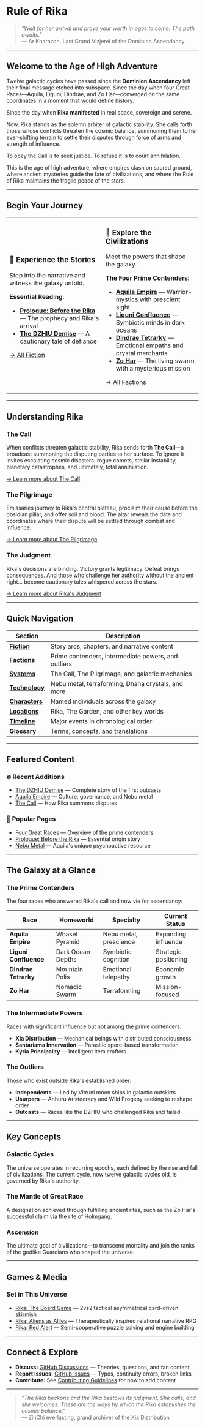 # Rule of Rika

> *"Wait for her arrival and prove your worth in ages to come. The path awaits."*  
> — Ar Kharazon, Last Grand Vizjerei of the Dominion Ascendancy

---

## Welcome to the Age of High Adventure

Twelve galactic cycles have passed since the **Dominion Ascendancy** left their final message etched into subspace. Since the day when four Great Races—Aquila, Liguni, Dindrae, and Zo Har—converged on the same coordinates in a moment that would define history.

Since the day when **Rika manifested** in real space, sovereign and serene.

Now, Rika stands as the solemn arbiter of galactic stability. She calls forth those whose conflicts threaten the cosmic balance, summoning them to her ever-shifting terrain to settle their disputes through force of arms and strength of influence.

To obey the Call is to seek justice. To refuse it is to court annihilation.

This is the age of high adventure, where empires clash on sacred ground, where ancient mysteries guide the fate of civilizations, and where the Rule of Rika maintains the fragile peace of the stars.

---

## Begin Your Journey

<table>
<tr>
<td width="50%">

### 📖 **Experience the Stories**
Step into the narrative and witness the galaxy unfold.

**Essential Reading:**
- [**Prologue: Before the Rika**](fiction/00-prologue) — The prophecy and Rika's arrival
- [**The DZHIU Demise**](fiction/01-the-dzhiu-demise) — A cautionary tale of defiance

[→ All Fiction](fiction/index)

</td>
<td width="50%">

### 🌌 **Explore the Civilizations**
Meet the powers that shape the galaxy.

**The Four Prime Contenders:**
- [**Aquila Empire**](factions/prime-contenders/aquila-empire) — Warrior-mystics with prescient sight
- [**Liguni Confluence**](factions/prime-contenders/liguni-confluence) — Symbiotic minds in dark oceans
- [**Dindrae Tetrarky**](factions/prime-contenders/dindrae-tetrarky) — Emotional empaths and crystal merchants
- [**Zo Har**](factions/prime-contenders/zo-har) — The living swarm with a mysterious mission

[→ All Factions](factions/index)

</td>
</tr>
</table>

---

## Understanding Rika

### The Call
When conflicts threaten galactic stability, Rika sends forth **The Call**—a broadcast summoning the disputing parties to her surface. To ignore it invites escalating cosmic disasters: rogue comets, stellar instability, planetary catastrophes, and ultimately, total annihilation.

[→ Learn more about The Call](systems/the-call)

### The Pilgrimage
Emissaries journey to Rika's central plateau, proclaim their cause before the obsidian pillar, and offer soil and blood. The altar reveals the date and coordinates where their dispute will be settled through combat and influence.

[→ Learn more about The Pilgrimage](systems/the-pilgrimage)

### The Judgment
Rika's decisions are binding. Victory grants legitimacy. Defeat brings consequences. And those who challenge her authority without the ancient right... become cautionary tales whispered across the stars.

[→ Learn more about Rika's Judgment](systems/rika-judgment)

---

## Quick Navigation

| Section | Description |
|---------|-------------|
| **[Fiction](fiction/index)** | Story arcs, chapters, and narrative content |
| **[Factions](factions/index)** | Prime contenders, intermediate powers, and outliers |
| **[Systems](systems/index)** | The Call, The Pilgrimage, and galactic mechanics |
| **[Technology](technology/index)** | Nebu metal, terraforming, Dhana crystals, and more |
| **[Characters](characters/index)** | Named individuals across the galaxy |
| **[Locations](locations/index)** | Rika, The Garden, and other key worlds |
| **[Timeline](meta/timeline)** | Major events in chronological order |
| **[Glossary](meta/glossary)** | Terms, concepts, and translations |

---

## Featured Content

### 🔥 **Recent Additions**
- [The DZHIU Demise](fiction/01-the-dzhiu-demise) — Complete story of the first outcasts
- [Aquila Empire](factions/prime-contenders/aquila-empire) — Culture, governance, and Nebu metal
- [The Call](systems/the-call) — How Rika summons disputes

### 🌟 **Popular Pages**
- [Four Great Races](factions/index) — Overview of the prime contenders
- [Prologue: Before the Rika](fiction/00-prologue) — Essential origin story
- [Nebu Metal](technology/nebu-metal.md) — Aquila's unique psychoactive resource

---

## The Galaxy at a Glance

### The Prime Contenders
The four races who answered Rika's call and now vie for ascendancy:

| Race | Homeworld | Specialty | Current Status |
|------|-----------|-----------|----------------|
| **Aquila Empire** | Whaset Pyramid | Nebu metal, prescience | Expanding influence |
| **Liguni Confluence** | Dark Ocean Depths | Symbiotic cognition | Strategic positioning |
| **Dindrae Tetrarky** | Mountain Polis | Emotional telepathy | Economic growth |
| **Zo Har** | Nomadic Swarm | Terraforming | Mission-focused |

### The Intermediate Powers
Races with significant influence but not among the prime contenders:

- **Xia Distribution** — Mechanical beings with distributed consciousness
- **Santariama Innervation** — Parasitic spore-based transformation
- **Kyria Principality** — Intelligent item crafters

### The Outliers
Those who exist outside Rika's established order:

- **Independents** — Led by Vitruni moon ships in galactic outskirts
- **Usurpers** — Anhuru Aristocracy and Wild Progeny seeking to reshape order
- **Outcasts** — Races like the DZHIU who challenged Rika and failed

---

## Key Concepts

### Galactic Cycles
The universe operates in recurring epochs, each defined by the rise and fall of civilizations. The current cycle, now twelve galactic cycles old, is governed by Rika's authority.

### The Mantle of Great Race
A designation achieved through fulfilling ancient rites, such as the Zo Har's successful claim via the rite of Holmgang.

### Ascension
The ultimate goal of civilizations—to transcend mortality and join the ranks of the godlike Guardians who shaped the universe.

---

## Games & Media

### Set in This Universe
- [Rika: The Board Game](games/rika-board-game.md) — 2vs2 tactical asymmetrical card-driven skirmish
- [Rika: Aliens as Allies](games/rika-rpg.md) — Therapeutically inspired relational narrative RPG  
- [Rika: Red Alert](games/rika-red-alert.md) — Semi-cooperative puzzle solving and engine building

---

## Connect & Explore

- **Discuss:** [GitHub Discussions](#) — Theories, questions, and fan content
- **Report Issues:** [GitHub Issues](#) — Typos, continuity errors, broken links
- **Contribute:** See [Contributing Guidelines](meta/contributing) for how to add content

---

> *"The Rika beckons and the Rika bestows its judgment. She calls, and she welcomes. These are the ways by which the Rika establishes the cosmic balance."*  
> — ZinChi everlasting, grand archiver of the Xia Distribution
